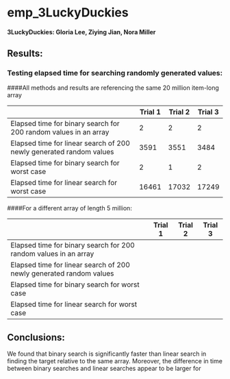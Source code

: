 # emp_3LuckyDuckies

#### 3LuckyDuckies: Gloria Lee, Ziying Jian, Nora Miller

## Results:
### Testing elapsed time for searching randomly generated values:

####All methods and results are referencing the same 20 million item-long array

|           | Trial 1 | Trial 2 | Trial 3 |
| --------- | ----- | ---- | --- |
| Elapsed time for binary search for 200 random values in an array | 2 | 2 | 2 |
| Elapsed time for linear search of 200 newly generated random values | 3591 | 3551 | 3484 |
| Elapsed time for binary search for worst case | 2 | 1 | 2 |
| Elapsed time for linear search for worst case | 16461 | 17032 | 17249 |

####For a different array of length 5 million:

|           | Trial 1 | Trial 2 | Trial 3 |
| --------- | ----- | ---- | --- |
| Elapsed time for binary search for 200 random values in an array |  |  |  |
| Elapsed time for linear search of 200 newly generated random values |  |  |  |
| Elapsed time for binary search for worst case |  |  |  |
| Elapsed time for linear search for worst case |  |  |  |



## Conclusions:

We found that binary search is significantly faster than linear search in finding the target relative to the same array. Moreover, the difference in time between binary searches and linear searches appear to be larger for
